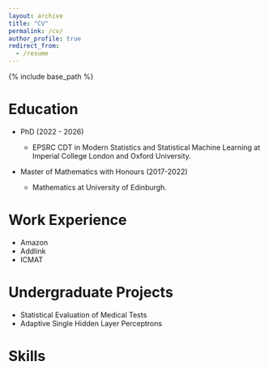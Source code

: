 ```yaml
---
layout: archive
title: "CV"
permalink: /cv/
author_profile: true
redirect_from:
  - /resume
---
```


{% include base_path %}

Education
======
* PhD (2022 - 2026)
  * EPSRC CDT in Modern Statistics and Statistical Machine Learning at Imperial College London and Oxford University. 

* Master of Mathematics with Honours (2017-2022)
  * Mathematics at University of Edinburgh.

Work Experience
======
* Amazon
* Addlink
* ICMAT




Undergraduate Projects
======
* Statistical Evaluation of Medical Tests
* Adaptive Single Hidden Layer Perceptrons

Skills
======

